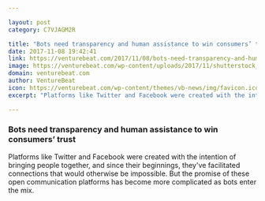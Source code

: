 ```yaml
---

layout: post
category: C7VJAGM2R

title: "Bots need transparency and human assistance to win consumers’ trust"
date: 2017-11-08 19:42:41
link: https://venturebeat.com/2017/11/08/bots-need-transparency-and-human-assistance-to-win-consumers-trust/
image: https://venturebeat.com/wp-content/uploads/2017/11/shutterstock_552655498-e1510114797173.jpg?fit=780%2C520&strip=all
domain: venturebeat.com
author: VentureBeat
icon: https://venturebeat.com/wp-content/themes/vb-news/img/favicon.ico
excerpt: "Platforms like Twitter and Facebook were created with the intention of bringing people together, and since their beginnings, they've facilitated connections that would otherwise be impossible. But the promise of these open communication platforms has become more complicated as bots enter the mix."

---
```


### Bots need transparency and human assistance to win consumers’ trust

Platforms like Twitter and Facebook were created with the intention of bringing people together, and since their beginnings, they've facilitated connections that would otherwise be impossible. But the promise of these open communication platforms has become more complicated as bots enter the mix.